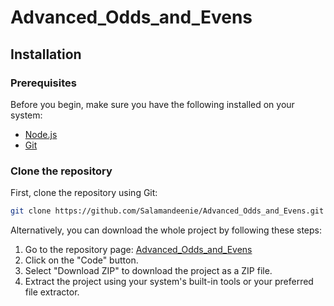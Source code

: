 # Advanced_Odds_and_Evens

## Installation

### Prerequisites
Before you begin, make sure you have the following installed on your system:
- [Node.js](https://nodejs.org)
- [Git](https://git-scm.com)

### Clone the repository
First, clone the repository using Git:

```bash
git clone https://github.com/Salamandeenie/Advanced_Odds_and_Evens.git
```

Alternatively, you can download the whole project by following these steps:
1. Go to the repository page: [Advanced_Odds_and_Evens](https://github.com/Salamandeenie/Advanced_Odds_and_Evens)
2. Click on the "Code" button.
3. Select "Download ZIP" to download the project as a ZIP file.
4. Extract the project using your system's built-in tools or your preferred file extractor.
```
